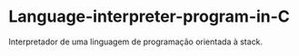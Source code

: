# Language-interpreter-program-in-C
Interpretador de uma linguagem de programação orientada à stack.
